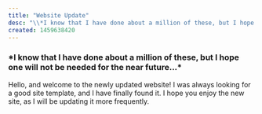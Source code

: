 ```yaml
---
title: "Website Update"
desc: "\\*I know that I have done about a million of these, but I hope one will not be needed for the near future...\\*"
created: 1459638420
---
```


### \*I know that I have done about a million of these, but I hope one will not be needed for the near future...\*

Hello, and welcome to the newly updated website! I was always looking for a good site template, and I have finally found it. I hope you enjoy the new site, as I will be updating it more frequently.

